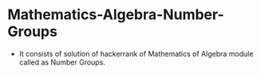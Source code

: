 # Mathematics-Algebra-Number-Groups
- It consists of solution of hackerrank of Mathematics of Algebra module called as Number Groups.
